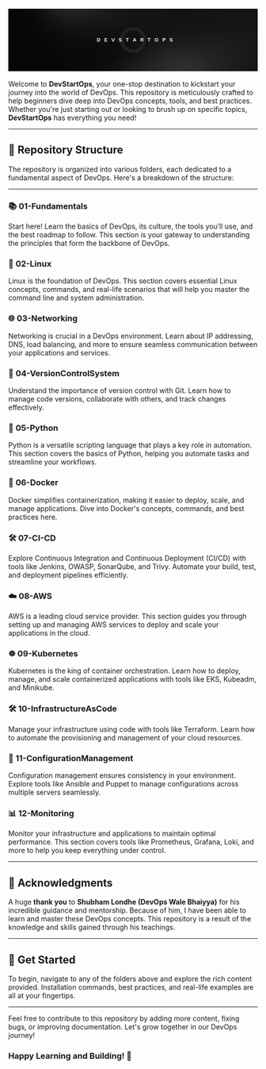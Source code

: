 ![DevStartOps](poster.png)

Welcome to **DevStartOps**, your one-stop destination to kickstart your journey into the world of DevOps. This repository is meticulously crafted to help beginners dive deep into DevOps concepts, tools, and best practices. Whether you're just starting out or looking to brush up on specific topics, **DevStartOps** has everything you need!

---

## 📁 **Repository Structure**

The repository is organized into various folders, each dedicated to a fundamental aspect of DevOps. Here's a breakdown of the structure:


---

### 📚 **01-Fundamentals**

Start here! Learn the basics of DevOps, its culture, the tools you’ll use, and the best roadmap to follow. This section is your gateway to understanding the principles that form the backbone of DevOps.

### 🐧 **02-Linux**

Linux is the foundation of DevOps. This section covers essential Linux concepts, commands, and real-life scenarios that will help you master the command line and system administration.

### 🌐 **03-Networking**

Networking is crucial in a DevOps environment. Learn about IP addressing, DNS, load balancing, and more to ensure seamless communication between your applications and services.

### 🔄 **04-VersionControlSystem**

Understand the importance of version control with Git. Learn how to manage code versions, collaborate with others, and track changes effectively.

### 🐍 **05-Python**

Python is a versatile scripting language that plays a key role in automation. This section covers the basics of Python, helping you automate tasks and streamline your workflows.

### 🐳 **06-Docker**

Docker simplifies containerization, making it easier to deploy, scale, and manage applications. Dive into Docker's concepts, commands, and best practices here.

### 🛠️ **07-CI-CD**

Explore Continuous Integration and Continuous Deployment (CI/CD) with tools like Jenkins, OWASP, SonarQube, and Trivy. Automate your build, test, and deployment pipelines efficiently.

### ☁️ **08-AWS**

AWS is a leading cloud service provider. This section guides you through setting up and managing AWS services to deploy and scale your applications in the cloud.

### ☸️ **09-Kubernetes**

Kubernetes is the king of container orchestration. Learn how to deploy, manage, and scale containerized applications with tools like EKS, Kubeadm, and Minikube.

### 🛠️ **10-InfrastructureAsCode**

Manage your infrastructure using code with tools like Terraform. Learn how to automate the provisioning and management of your cloud resources.

### 📝 **11-ConfigurationManagement**

Configuration management ensures consistency in your environment. Explore tools like Ansible and Puppet to manage configurations across multiple servers seamlessly.

### 📊 **12-Monitoring**

Monitor your infrastructure and applications to maintain optimal performance. This section covers tools like Prometheus, Grafana, Loki, and more to help you keep everything under control.

---

## 🙏 **Acknowledgments**

A huge **thank you** to **Shubham Londhe (DevOps Wale Bhaiyya)** for his incredible guidance and mentorship. Because of him, I have been able to learn and master these DevOps concepts. This repository is a result of the knowledge and skills gained through his teachings.

---

## 🚀 **Get Started**

To begin, navigate to any of the folders above and explore the rich content provided. Installation commands, best practices, and real-life examples are all at your fingertips.

---


Feel free to contribute to this repository by adding more content, fixing bugs, or improving documentation. Let's grow together in our DevOps journey!

### **Happy Learning and Building!** 🎉